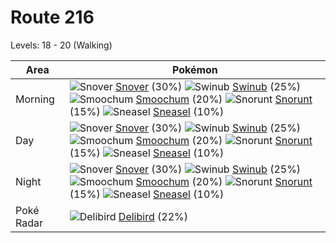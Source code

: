 # Route 216
Levels: 18 - 20 (Walking)

Area       | Pokémon
---        | ---
Morning    | ![][459]  [Snover] (30%) ![][220]  [Swinub] (25%) ![][238]  [Smoochum] (20%)  ![][361]  [Snorunt] (15%) ![][215]  [Sneasel] (10%)
Day        | ![][459]  [Snover] (30%) ![][220]  [Swinub] (25%) ![][238]  [Smoochum] (20%)  ![][361]  [Snorunt] (15%) ![][215]  [Sneasel] (10%)
Night      | ![][459]  [Snover] (30%) ![][220]  [Swinub] (25%) ![][238]  [Smoochum] (20%)  ![][361]  [Snorunt] (15%) ![][215]  [Sneasel] (10%)
Poké Radar | ![][225]  [Delibird] (22%)


[215]: https://raw.githubusercontent.com/PokeAPI/sprites/master/sprites/pokemon/215.png "Sneasel"
[220]: https://raw.githubusercontent.com/PokeAPI/sprites/master/sprites/pokemon/220.png "Swinub"
[225]: https://raw.githubusercontent.com/PokeAPI/sprites/master/sprites/pokemon/225.png "Delibird"
[238]: https://raw.githubusercontent.com/PokeAPI/sprites/master/sprites/pokemon/238.png "Smoochum"
[361]: https://raw.githubusercontent.com/PokeAPI/sprites/master/sprites/pokemon/361.png "Snorunt"
[459]: https://raw.githubusercontent.com/PokeAPI/sprites/master/sprites/pokemon/459.png "Snover"
[Sneasel]: /pokemon_changes/215.md
[Swinub]: /pokemon_changes/220.md
[Delibird]: /pokemon_changes/225.md
[Smoochum]: /pokemon_changes/238.md
[Snorunt]: /pokemon_changes/361.md
[Snover]: /pokemon_changes/459.md
